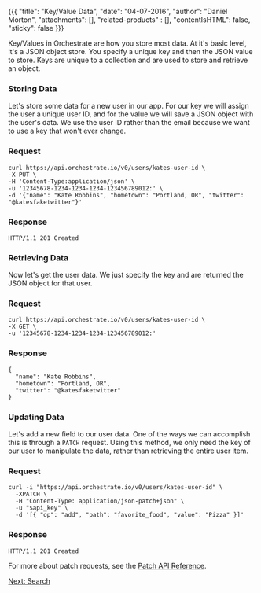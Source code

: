 {{{
  "title": "Key/Value Data",
  "date": "04-07-2016",
  "author": "Daniel Morton",
  "attachments": [],
  "related-products" : [],
  "contentIsHTML": false,
  "sticky": false
}}}

Key/Values in Orchestrate are how you store most data. At it's basic level, it's a JSON object store. You specify a unique key and then the JSON value to store. Keys are unique to a collection and are used to store and retrieve an object.

### Storing Data
Let's store some data for a new user in our app. For our key we will assign the user a unique user ID, and for the value we will save a JSON object with the user's data. We use the user ID rather than the email because we want to use a key that won't ever change.

### Request
```
curl https://api.orchestrate.io/v0/users/kates-user-id \
-X PUT \
-H 'Content-Type:application/json' \
-u '12345678-1234-1234-1234-123456789012:' \
-d '{"name": "Kate Robbins", "hometown": "Portland, OR", "twitter": "@katesfaketwitter"}'
```

### Response
```
HTTP/1.1 201 Created
```

### Retrieving Data
Now let's get the user data. We just specify the key and are returned the JSON object for that user.

### Request
```
curl https://api.orchestrate.io/v0/users/kates-user-id \
-X GET \
-u '12345678-1234-1234-1234-123456789012:'
```

### Response
```
{
  "name": "Kate Robbins",
  "hometown": "Portland, OR",
  "twitter": "@katesfaketwitter"
}
```

### Updating Data
Let's add a new field to our user data. One of the ways we can accomplish this is through a `PATCH` request. Using this method, we only need the key of our user to manipulate the data, rather than retrieving the entire user item.

### Request
```
curl -i "https://api.orchestrate.io/v0/users/kates-user-id" \
  -XPATCH \
  -H "Content-Type: application/json-patch+json" \
  -u "$api_key" \
  -d '[{ "op": "add", "path": "favorite_food", "value": "Pizza" }]'
```

### Response
```
HTTP/1.1 201 Created
```

For more about patch requests, see the [Patch API Reference](https://orchestrate.io/docs/apiref#keyvalue-patch).

[Next: Search](https://www.ctl.io/knowledge-base/orchestrate/search/)
